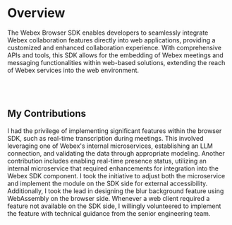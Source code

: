 # Overview

The Webex Browser SDK enables developers to seamlessly integrate Webex collaboration features directly into web applications, providing a customized and enhanced collaboration experience. With comprehensive APIs and tools, this SDK allows for the embedding of Webex meetings and messaging functionalities within web-based solutions, extending the reach of Webex services into the web environment.

<br />
<br />

## My Contributions

I had the privilege of implementing significant features within the browser SDK, such as real-time transcription during meetings. This involved leveraging one of Webex's internal microservices, establishing an LLM connection, and validating the data through appropriate modeling. Another contribution includes enabling real-time presence status, utilizing an internal microservice that required enhancements for integration into the Webex SDK component. I took the initiative to adjust both the microservice and implement the module on the SDK side for external accessibility. Additionally, I took the lead in designing the blur background feature using WebAssembly on the browser side. Whenever a web client required a feature not available on the SDK side, I willingly volunteered to implement the feature with technical guidance from the senior engineering team.
